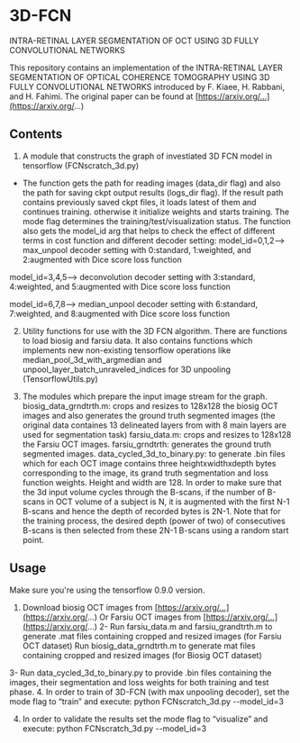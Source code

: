 
# 3D-FCN
INTRA-RETINAL LAYER SEGMENTATION OF OCT USING 3D FULLY CONVOLUTIONAL NETWORKS

This repository contains an implementation of the INTRA-RETINAL LAYER SEGMENTATION OF OPTICAL COHERENCE TOMOGRAPHY USING 3D FULLY CONVOLUTIONAL NETWORKS introduced by F. Kiaee, H. Rabbani, and H. Fahimi. The original paper can be found at
[https://arxiv.org/…](https://arxiv.org/...)

## Contents

1. A module that constructs the graph of investiated 3D FCN model in tensorflow  (FCNscratch_3d.py)
* The function gets the path for reading images (data_dir flag) and also the path for saving ckpt output results (logs_dir flag). If the result path contains previously saved ckpt files, it loads latest of them and continues training. otherwise it initialize weights and starts training.
The mode flag determines the training/test/visualization status.
The function also gets the model_id arg that helps to check the effect of different terms in cost function and different decoder setting:
model_id=0,1,2--> max_unpool decoder setting with 0:standard, 1:weighted, and 2:augmented with Dice score loss function        

model_id=3,4,5--> deconvolution decoder setting with 3:standard, 4:weighted, and 5:augmented with Dice score loss function        

model_id=6,7,8--> median_unpool decoder setting with 6:standard, 7:weighted, and 8:augmented with Dice score loss function        


2. Utility functions for use with the 3D FCN algorithm. There are functions to load biosig and farsiu data. It also contains functions which implements new non-existing tensorflow operations like median_pool_3d_with_argmedian and unpool_layer_batch_unraveled_indices for 3D unpooling (TensorflowUtils.py)

3. The modules which prepare the input image stream for the graph. biosig_data_grndtrth.m: crops and resizes to 128x128 the biosig OCT images and also generates the ground truth segmented images (the original data containes 13 delineated layers from with 8 main layers are used for segmentation task)
farsiu_data.m: crops and resizes to 128x128 the Farsiu OCT images.
farsiu_grndtrth: generates the ground truth segmented images.
data_cycled_3d_to_binary.py: to generate .bin files which for each OCT image contains three heightxwidthxdepth bytes corresponding to the image, its grand truth segmentation and loss function weights. Height and width are 128. In order to make sure that the 3d input volume cycles through the B-scans, if the number of B-scans in OCT volume of a subject
is N, it is augmented with the first N-1 B-scans and hence the depth of recorded bytes is 2N-1. Note that for the training process, the desired depth (power of two) of consecutives B-scans is then selected from these 2N-1 B-scans using a random start point.  
 
## Usage

Make sure you're using the tensorflow 0.9.0 version.

1. Download biosig OCT images from [https://arxiv.org/…](https://arxiv.org/...)
Or 
Farsiu OCT images from 
[https://arxiv.org/…](https://arxiv.org/...)
2- Run farsiu_data.m and farsiu_grandtrth.m to generate .mat files containing cropped and resized images (for Farsiu OCT dataset)
Run biosig_data_grndtrth.m to generate mat files containing cropped and resized images (for Biosig OCT dataset)

3- Run data_cycled_3d_to_binary.py to provide .bin files containing the images, their segmentation and loss weights for both training and test phase. 
4. In order to train of 3D-FCN (with max unpooling decoder), set the mode flag to “train” and execute:
 python FCNscratch_3d.py --model_id=3  

4. In order to validate the results set the mode flag to “visualize” and execute:
 python FCNscratch_3d.py --model_id=3

